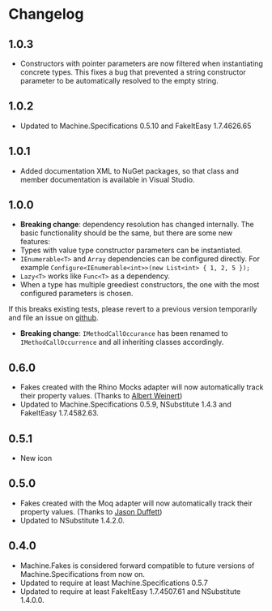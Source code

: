 # Changelog
## 1.0.3
* Constructors with pointer parameters are now filtered when instantiating concrete types. This fixes a bug that prevented a string constructor parameter to be automatically resolved to the empty string.

## 1.0.2
* Updated to Machine.Specifications 0.5.10 and FakeItEasy 1.7.4626.65

## 1.0.1
* Added documentation XML to NuGet packages, so that class and member documentation is available in Visual Studio.

## 1.0.0
* **Breaking change**: dependency resolution has changed internally. The basic functionality should be the same, but there are some new features:
 * Types with value type constructor parameters can be instantiated.
 * `IEnumerable<T>` and `Array` dependencies can be configured directly. For example
    `Configure<IEnumerable<int>>(new List<int> { 1, 2, 5 });`
 * `Lazy<T>` works like `Func<T>` as a dependency.
 * When a type has multiple greediest constructors, the one with the most configured parameters is chosen.

 If this breaks existing tests, please revert to a previous version temporarily and file an issue on [github](https://github.com/machine/machine.fakes/issues).
* **Breaking change**: `IMethodCallOccurance` has been renamed to `IMethodCallOccurrence` and all inheriting classes accordingly.

## 0.6.0
* Fakes created with the Rhino Mocks adapter will now automatically track their property values. (Thanks to [Albert Weinert](https://github.com/DerAlbertCom))
* Updated to Machine.Specifications 0.5.9, NSubstitute 1.4.3 and FakeItEasy 1.7.4582.63.

## 0.5.1
* New icon

## 0.5.0
* Fakes created with the Moq adapter will now automatically track their property values. (Thanks to [Jason Duffett](https://github.com/laazyj))
* Updated to NSubstitute 1.4.2.0.

## 0.4.0
* Machine.Fakes is considered forward compatible to future versions of Machine.Specifications from now on.
* Updated to require at least Machine.Specifications 0.5.7
* Updated to require at least FakeItEasy 1.7.4507.61 and NSubstitute 1.4.0.0.